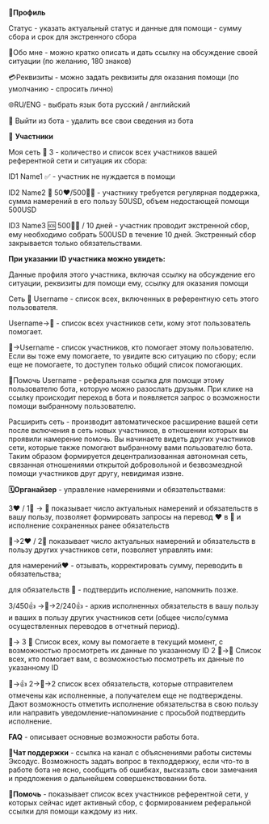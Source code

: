 👤**Профиль**

Статус - указать актуальный статус и данные для помощи - сумму сбора и срок для экстренного сбора

💬Обо мне - можно кратко описать и дать ссылку на обсуждение своей ситуации (по желанию, 180 знаков)

💳Реквизиты - можно задать реквизиты для оказания помощи (по умолчанию - спросить лично)

🌐RU/ENG - выбрать язык бота русский / английский

👣 Выйти из бота - удалить все свои сведения из бота

👥 **Участники**

Моя сеть 👥 3 - количество и список всех участников вашей референтной сети и ситуация их сбора:

ID1 Name1 ✅ - участник не нуждается в помощи

ID2 Name2 🔆 50❤️/500🙏🏻 - участнику требуется регулярная поддержка, сумма намерений в его пользу 50USD, объем недостающей помощи 500USD

ID3 Name3 🆘  500🙏🏻 / 10 дней - участник проводит экстренной сбор, ему необходимо собрать 500USD в течение 10 дней. Экстренный сбор закрывается только обязательствами.

**При указании ID участника можно увидеть:**

Данные профиля этого участника, включая ссылку на обсуждение его ситуации,  реквизиты для помощи ему, ссылку для оказания помощи 

Сеть 👥 Username - список всех, включенных в референтную сеть этого пользователя.

Username->👥 - список всех участников сети, кому этот пользователь помогает.

👥->Username - список участников, кто помогает этому пользователю. Если вы тоже ему помогаете, то увидите всю ситуацию по сбору; если еще не помогаете, то доступен только общий список помогающих.

🔗Помочь Username - реферальная ссылка для помощи этому пользователю бота, которую можно разослать друзьям. При клике на ссылку происходит переход в бота и появляется запрос о возможности помощи выбранному пользователю.

Расширить сеть - производит автоматическое расширение вашей сети после включения в сеть новых участников, в отношении которых вы проявили намерение помочь. Вы начинаете видеть других участников сети, которые также помогают выбранному вами пользователю бота. Таким образом формируется децентрализованная автономная сеть, связанная отношениями открытой добровольной и безвозмездной помощи участников друг другу, невидимая извне.


**🗓Органайзер** - управление намерениями и обязательствами:


3❤️ / 1🤝 -> 👤 показывает число актуальных намерений и обязательств в вашу пользу, позволяет формировать запросы на перевод ❤️ в 🤝 и исполнение сохраненных ранее обязательств

👤->2❤️ / 2🤝 показывает число актуальных намерений и обязательств в пользу других участников сети, позволяет управлять ими: 

для намерений❤️ -  отзывать, корректировать сумму, переводить в обязательства; 

для обязательств 🤝 - подтвердить исполнение, напомнить позже. 

3/450👍 ->👤->2/240👍 - архив исполненных обязательств в вашу пользу и ваших в пользу других участников сети (общее число/сумма осуществленных переводов в отчетный период).

👤-> 3 👥 Список всех, кому вы помогаете в текущий момент, с возможностью просмотреть их данные по указанному ID
2 👥->👤 Список всех, кто помогает вам, с возможностью посмотреть их данные по указанному ID

🤝->👍 2->👤->2 список всех обязательств, которые отправителем отмечены как исполненные, а получателем еще не подтверждены. Дают возможность отметить исполнение обязательства в свою пользу или направить уведомление-напоминание с просьбой подтвердить исполнение.

**FAQ** - описывает основные возможности работы бота.

**💬Чат поддержки** - ссылка на канал с объяснениями работы системы Эксодус. Возможность задать вопрос в техподдержку, если что-то в работе бота не ясно, сообщить об ошибках, высказать свои замечания и предложения о дальнейшем совершенствовании бота.

**🔗Помочь** - показывает список всех участников референтной сети, у которых сейчас идет активный сбор, с формированием реферальной ссылки для помощи каждому из них. 